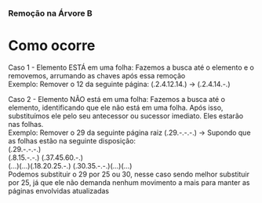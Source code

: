 ### Remoção na Árvore B   

# Como ocorre  

Caso 1 - Elemento ESTÁ em uma folha: Fazemos a busca até o elemento e o removemos, arrumando as chaves após essa remoção  
Exemplo: Remover o 12 da seguinte página: (.2.4.12.14.)  -> (.2.4.14.-.)  

Caso 2 - Elemento NÃO está em uma folha: Fazemos a busca até o elemento, identificando que ele não está em uma folha. Após isso, substituímos ele 
pelo seu antecessor ou sucessor imediato. Eles estarão nas folhas.  
Exemplo: Remover o 29 da seguinte página raiz (.29.-.-.-.) -> Supondo que as folhas estão na seguinte disposição:  
                    (.29.-.-.-.)  
    (.8.15.-.-.)                   (.37.45.60.-.)  
(...)(...)(.18.20.25.-.)       (.30.35.-.-.)(...)(...)  
Podemos substituir o 29 por 25 ou 30, nesse caso sendo melhor substituir por 25, já que ele não demanda nenhum movimento a mais para manter as 
páginas envolvidas atualizadas  